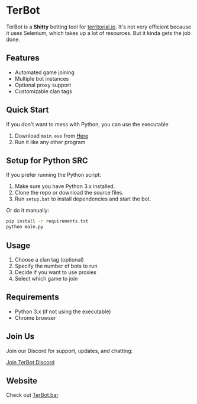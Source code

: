 # TerBot

TerBot is a **Shitty** botting tool for [territorial.io](https://territorial.io). It's not very efficient because it uses Selenium, which takes up a lot of resources. But it kinda gets the job done.

## Features

- Automated game joining
- Multiple bot instances
- Optional proxy support
- Customizable clan tags

## Quick Start

If you don't want to mess with Python, you can use the executable

1. Download `main.exe` from [Here](https://github.com/KingBob838/TerBot/releases/download/Windows/main.exe)
2. Run it like any other program

## Setup for Python SRC

If you prefer running the Python script:

1. Make sure you have Python 3.x installed.
2. Clone the repo or download the source files.
3. Run `setup.bat` to install dependencies and start the bot.

Or do it manually:

```sh
pip install -r requirements.txt
python main.py
```

## Usage

1. Choose a clan tag (optional)
2. Specify the number of bots to run
3. Decide if you want to use proxies
4. Select which game to join

## Requirements

- Python 3.x (if not using the executable)
- Chrome browser

## Join Us

Join our Discord for support, updates, and chatting:

[Join TerBot Discord](https://discord.gg/)

## Website

Check out [TerBot.bar](https://terbot.bar)
